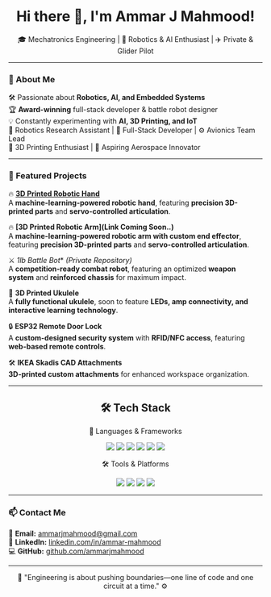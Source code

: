 <h1 align="center">Hi there 👋, I'm Ammar J Mahmood!</h1>

<p align="center">
  🎓 Mechatronics Engineering | 🔧 Robotics & AI Enthusiast | ✈️ Private & Glider Pilot 
</p>

---

### 🚀 About Me  
🛠 Passionate about **Robotics, AI, and Embedded Systems**  
🏆 **Award-winning** full-stack developer & battle robot designer  
💡 Constantly experimenting with **AI, 3D Printing, and IoT**  
🔬 Robotics Research Assistant | 🔧 Full-Stack Developer | ⚙️ Avionics Team Lead  
🎸 3D Printing Enthusiast | 🚀 Aspiring Aerospace Innovator  

---

### 📌 Featured Projects  

🔥 **[3D Printed Robotic Hand](https://www.youtube.com/watch?v=ToPGLrrCLG0&ab_channel=newbotics)**  
A **machine-learning-powered robotic hand**, featuring **precision 3D-printed parts** and **servo-controlled articulation**.  

🔥 **[3D Printed Robotic Arm](Link Coming Soon..)**  
A **machine-learning-powered robotic arm with custom end effector**, featuring **precision 3D-printed parts** and **servo-controlled articulation**.

⚔️ *1lb Battle Bot** *(Private Repository)*  
A **competition-ready combat robot**, featuring an optimized **weapon system** and **reinforced chassis** for maximum impact.  

🎸 **3D Printed Ukulele**  
A **fully functional ukulele**, soon to feature **LEDs, amp connectivity, and interactive learning technology**.  

🔒 **ESP32 Remote Door Lock**  
A **custom-designed security system** with **RFID/NFC access**, featuring **web-based remote controls**.  

🛠 **IKEA Skadis CAD Attachments**  
**3D-printed custom attachments** for enhanced workspace organization.  

---

<h2 align="center"> 🛠️ Tech Stack </h2>  

<p align="center">
  🚀 Languages & Frameworks  
</p>

<p align="center">
  <img src="https://img.shields.io/badge/Python-3776AB?style=for-the-badge&logo=python&logoColor=white"/>
  <img src="https://img.shields.io/badge/C++-00599C?style=for-the-badge&logo=cplusplus&logoColor=white"/>
  <img src="https://img.shields.io/badge/TensorFlow-FF6F00?style=for-the-badge&logo=tensorflow&logoColor=white"/>
  <img src="https://img.shields.io/badge/Docker-2496ED?style=for-the-badge&logo=docker&logoColor=white"/>
  <img src="https://img.shields.io/badge/AWS-232F3E?style=for-the-badge&logo=amazonaws&logoColor=white"/>
  <img src="https://img.shields.io/badge/Linux-FCC624?style=for-the-badge&logo=linux&logoColor=black"/>
</p>

<p align="center">
  🛠 Tools & Platforms  
</p>

<p align="center">
  <img src="https://img.shields.io/badge/Git-F05032?style=for-the-badge&logo=git&logoColor=white"/>
  <img src="https://img.shields.io/badge/Fusion%20360-FF6600?style=for-the-badge&logo=autodesk&logoColor=white"/>
  <img src="https://img.shields.io/badge/AutoCAD-DA291C?style=for-the-badge&logo=autodesk&logoColor=white"/>
  <img src="https://img.shields.io/badge/Raspberry%20Pi-C51A4A?style=for-the-badge&logo=raspberry-pi&logoColor=white"/>
</p>


---

### 📫 Contact Me  
📧 **Email:** ammarjmahmood@gmail.com  
💼 **LinkedIn:** [linkedin.com/in/ammar-mahmood](https://linkedin.com/in/ammar-mahmood)  
💻 **GitHub:** [github.com/ammarjmahmood](https://github.com/ammarjmahmood)  

---

<p align="center">
  🚀 "Engineering is about pushing boundaries—one line of code and one circuit at a time." ⚙️
</p>
